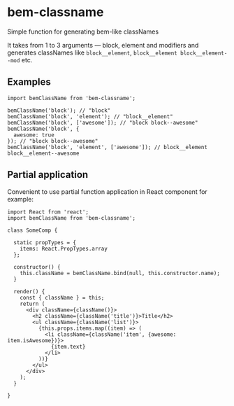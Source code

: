 # bem-classname

Simple function for generating bem-like classNames

It takes from 1 to 3 arguments — block, element and modifiers and generates classNames like ```block__element```, ```block__element block__element--mod``` etc.

## Examples

```es6
import bemClassName from 'bem-classname';

bemClassName('block'); // "block"
bemClassName('block', 'element'); // "block__element"
bemClassName('block', ['awesome']); // "block block--awesome"
bemClassName('block', {
  awesome: true
}); // "block block--awesome"
bemClassName('block', 'element', ['awesome']); // block__element block__element--awesome
```

## Partial application
Convenient to use partial function application in React component for example:
```es6
import React from 'react';
import bemClassName from 'bem-classname';

class SomeComp {

  static propTypes = {
    items: React.PropTypes.array
  };

  constructor() {
    this.className = bemClassName.bind(null, this.constructor.name);
  }

  render() {
    const { className } = this;
    return (
      <div className={className()}>
        <h2 className={className('title')}>Title</h2>
        <ul className={className('list')}>
          {this.props.items.map((item) => (
            <li className={className('item', {awesome: item.isAwesome})}>
              {item.text}
            </li>
          ))}
        </ul>
      </div>
    );
  }

}
```

